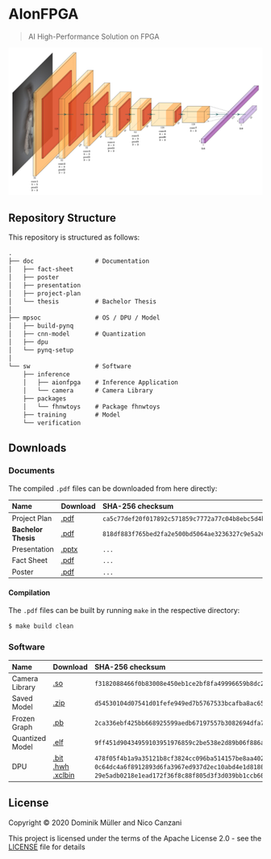 # AIonFPGA

> AI High-Performance Solution on FPGA

<img src="https://github.com/MuellerDominik/AIonFPGA/blob/master/doc/.imgs/arch.svg" alt="Architecture of the Convolutional Neural Network">

## Repository Structure

This repository is structured as follows:

```
.
├── doc                 # Documentation
│   ├── fact-sheet
│   ├── poster
│   ├── presentation
│   ├── project-plan
│   └── thesis          # Bachelor Thesis
│
├── mpsoc               # OS / DPU / Model
│   ├── build-pynq
│   ├── cnn-model       # Quantization
│   ├── dpu
│   └── pynq-setup
│
└── sw                  # Software
    ├── inference
    │   ├── aionfpga    # Inference Application
    │   └── camera      # Camera Library
    ├── packages
    │   └── fhnwtoys    # Package fhnwtoys
    ├── training        # Model
    └── verification
```

## Downloads

### Documents

The compiled `.pdf` files can be downloaded from here directly:

| Name                | Download                | SHA-256 checksum                                                   |
|:------------------  |:----------------------  |:------------------------------------------------------------------ |
| Project Plan        | [.pdf][Project Plan]    | `ca5c77def20f017892c571859c7772a77c04b8ebc5d4bef795865e88b3c6474f` |
| **Bachelor Thesis** | [.pdf][Bachelor Thesis] | `818df883f765bed2fa2e500bd5064ae3236327c9e5a2626e270d5e65cc38c8f0` |
| Presentation        | [.pptx][Presentation]   | `...` |
| Fact Sheet          | [.pdf][Fact Sheet]      | `...` |
| Poster              | [.pdf][Poster]          | `...` |

#### Compilation

The `.pdf` files can be built by running `make` in the respective directory:

```bash
$ make build clean
```

### Software

| Name            | Download                                                        | SHA-256 checksum                                                   |
|:--------------- |:--------------------------------------------------------------- |:------------------------------------------------------------------ |
| Camera Library  | [.so][Camera Library]                                           | `f3182088466f0b83008e450eb1ce2bf8fa49996659b8dc2617379498735bf5b2` |
| Saved Model     | [.zip][Saved Model]                                             | `d54530104d07541d01fefe949ed7b5767533bcafba8ac65b19a765e1547bea49` |
| Frozen Graph    | [.pb][Frozen Graph]                                             | `2ca336ebf425bb668925599aedb67197557b3082694dfa79aeac130b576a4523` |
| Quantized Model | [.elf][Quantized Model]                                         | `9ff451d90434959103951976859c2be538e2d89b06f886ac267ea05bff0ac436` |
| DPU             | [.bit][DPU bit] <br> [.hwh][DPU hwh] <br> [.xclbin][DPU xclbin] | `478f05f4b1a9a35121b8cf3824cc096ba514157be8aa402950668746027e3d0c` <br> `0c64dc4a6f8912893d6fa3967ed937d2ec10abd4e1d81800386e6540eed877ab` <br> `29e5adb0218e1ead172f36f8c88f805d3f3d039bb1ccb6041286e0e21ba86dcf` |

## License

Copyright &copy; 2020 Dominik Müller and Nico Canzani

This project is licensed under the terms of the Apache License 2.0 - see the [LICENSE](LICENSE "LICENSE") file for details

[Project Plan]: https://github.com/MuellerDominik/AIonFPGA/releases/download/v0.0.2/project-plan_aionfpga_canzani_mueller_v002.pdf
[Bachelor Thesis]: https://github.com/MuellerDominik/AIonFPGA/releases/download/v1.0.0/p6_aionfpga_thesis_canzani_mueller.pdf
[Presentation]: #
[Fact Sheet]: #
[Poster]: #

[Camera Library]: https://github.com/MuellerDominik/AIonFPGA/releases/download/v1.0.0/libcamera.so
[Saved Model]: https://github.com/MuellerDominik/AIonFPGA/releases/download/v1.0.0/SavedModel.zip
[Frozen Graph]: https://github.com/MuellerDominik/AIonFPGA/releases/download/v1.0.0/frozen_graph.pb
[Quantized Model]: https://github.com/MuellerDominik/AIonFPGA/releases/download/v1.0.0/dpu_fhnw_toys_0.elf
[DPU bit]: https://github.com/MuellerDominik/AIonFPGA/releases/download/v1.0.0/dpu.bit
[DPU hwh]: https://github.com/MuellerDominik/AIonFPGA/releases/download/v1.0.0/dpu.hwh
[DPU xclbin]: https://github.com/MuellerDominik/AIonFPGA/releases/download/v1.0.0/dpu.xclbin
